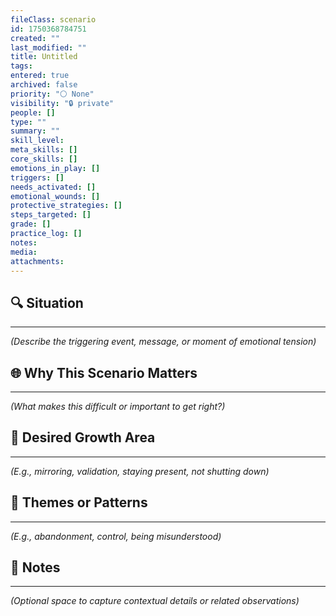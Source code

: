 ```yaml
---
fileClass: scenario
id: 1750368784751
created: ""
last_modified: ""
title: Untitled
tags: 
entered: true
archived: false
priority: "⚪ None"
visibility: "🔒 private"
people: []
type: ""
summary: ""
skill_level:
meta_skills: []
core_skills: []
emotions_in_play: []
triggers: []
needs_activated: []
emotional_wounds: []
protective_strategies: []
steps_targeted: []
grade: []
practice_log: []
notes: 
media: 
attachments:
---
```


## 🔍 Situation 
---
_(Describe the triggering event, message, or moment of emotional tension)_


## 🌐 Why This Scenario Matters 
---
_(What makes this difficult or important to get right?)_


## 🎯 Desired Growth Area  
---
_(E.g., mirroring, validation, staying present, not shutting down)_


## 🧵 Themes or Patterns  
---
_(E.g., abandonment, control, being misunderstood)_


## 🧩 Notes  
---
_(Optional space to capture contextual details or related observations)_